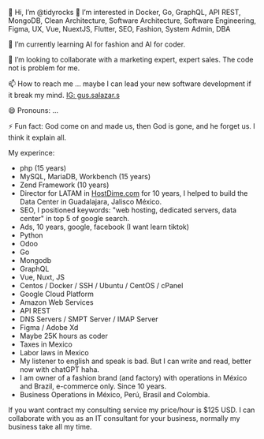 👋 Hi, I’m @tidyrocks
👀 I’m interested in Docker, Go, GraphQL, API REST, MongoDB, Clean Architecture, Software Architecture, Software Engineering, Figma, UX, Vue, NuextJS, Flutter, SEO, Fashion, System Admin, DBA

🌱 I’m currently learning AI for fashion and AI for coder.

💞️ I’m looking to collaborate with a marketing expert, expert sales. The code not is problem for me.

📫 How to reach me ... maybe I can lead your new software development if it break my mind. [IG: gus.salazar.s](https://www.instagram.com/gus.salazar.s)

😄 Pronouns: ...

⚡ Fun fact: God come on and made us, then God is gone, and he forget us. I think it explain all.

My experince:

- php (15 years)
- MySQL, MariaDB, Workbench (15 years)
- Zend Framework (10 years) 
- Director for LATAM in [HostDime.com](https://hostDime.com) for 10 years, I helped to build the Data Center in Guadalajara, Jalisco México.
- SEO, I positioned keywords: "web hosting, dedicated servers, data center" in top 5 of google search.
- Ads, 10 years, google, facebook  (I want learn tiktok)
- Python
- Odoo
- Go
- Mongodb
- GraphQL
- Vue, Nuxt, JS
- Centos / Docker / SSH / Ubuntu / CentOS / cPanel
- Google Cloud Platform
- Amazon Web Services
- API REST
- DNS Servers / SMPT Server / IMAP Server
- Figma / Adobe Xd
- Maybe 25K hours as coder
- Taxes in Mexico
- Labor laws in Mexico
- My listener to english and speak is bad. But I can write and read, better now with chatGPT haha.
- I am owner of a fashion brand (and factory) with operations in México and Brazil, e-commerce only. Since 10 years.
- Business Operations in México, Perú, Brasil and Colombia.

  
If you want contract my consulting service my price/hour is $125 USD. 
I can collaborate with you as an IT consultant for your business, normally my business take all my time.

<!---
tidyrocks/tidyrocks is a ✨ special ✨ repository because its `README.md` (this file) appears on your GitHub profile.
You can click the Preview link to take a look at your changes.
--->
